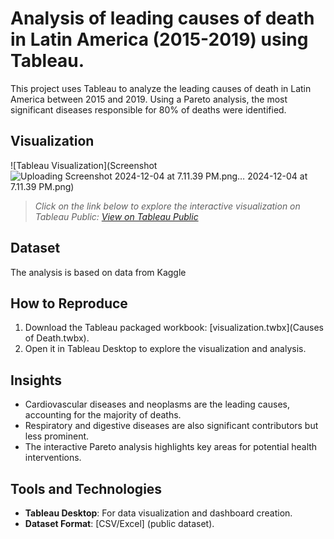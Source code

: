 # Analysis of leading causes of death in Latin America (2015-2019) using Tableau.

This project uses Tableau to analyze the leading causes of death in Latin America between 2015 and 2019. Using a Pareto analysis, the most significant diseases responsible for 80% of deaths were identified.

## Visualization
![Tableau Visualization](Screenshot![Uploading Screenshot 2024-12-04 at 7.11.39 PM.png…]()
 2024-12-04 at 7.11.39 PM.png)

> *Click on the link below to explore the interactive visualization on Tableau Public: [View on Tableau Public]([https://public.tableau.com/app/profile/your-name/viz/your-project](https://public.tableau.com/app/profile/meliza.perneth/viz/CausesofDeath-Pareto/SignificantFewCauses-Pareto))*

## Dataset
The analysis is based on data from Kaggle

## How to Reproduce
1. Download the Tableau packaged workbook: [visualization.twbx](Causes of Death.twbx).
2. Open it in Tableau Desktop to explore the visualization and analysis.

## Insights
- Cardiovascular diseases and neoplasms are the leading causes, accounting for the majority of deaths.
- Respiratory and digestive diseases are also significant contributors but less prominent.
- The interactive Pareto analysis highlights key areas for potential health interventions.

## Tools and Technologies
- **Tableau Desktop**: For data visualization and dashboard creation.
- **Dataset Format**: [CSV/Excel] (public dataset).
